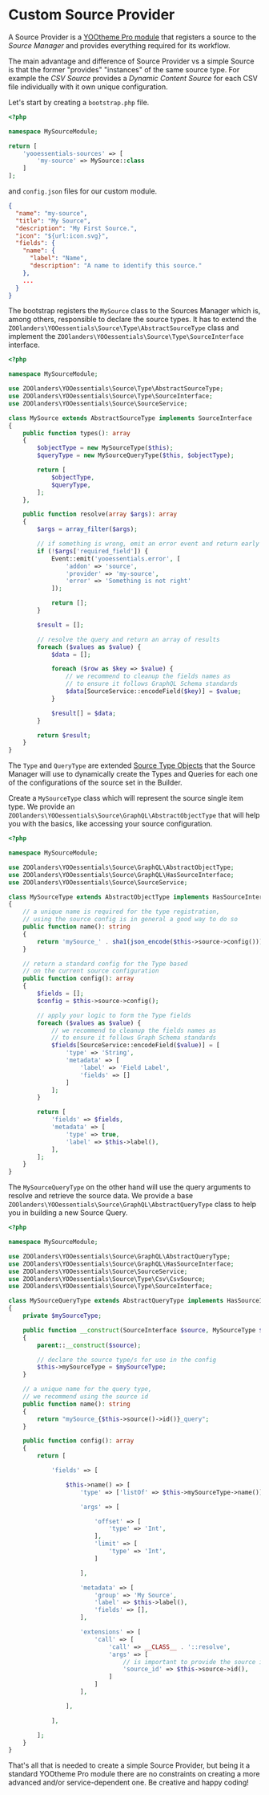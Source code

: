 # Custom Source Provider

A Source Provider is a [YOOtheme Pro module](https://yootheme.com/support/yootheme-pro/joomla/developers-modules) that registers a source to the _Source Manager_ and provides everything required for its workflow.

The main advantage and difference of Source Provider vs a simple Source is that the former "provides" "instances" of the same source type. For example the _CSV Source_ provides a _Dynamic Content Source_ for each CSV file individually with it own unique configuration.

Let's start by creating a `bootstrap.php` file.

```php
<?php

namespace MySourceModule;

return [
    'yooessentials-sources' => [
        'my-source' => MySource::class
    ]
];
```

and `config.json` files for our custom module.

```json
{
  "name": "my-source",
  "title": "My Source",
  "description": "My First Source.",
  "icon": "${url:icon.svg}",
  "fields": {
    "name": {
      "label": "Name",
      "description": "A name to identify this source."
    },
    ...
  }
}
```

The bootstrap registers the `MySource` class to the Sources Manager which is, among others, responsible to declare the
source types. It has to extend the `ZOOlanders\YOOessentials\Source\Type\AbstractSourceType` class and implement
the `ZOOlanders\YOOessentials\Source\Type\SourceInterface` interface.

```php
<?php

namespace MySourceModule;

use ZOOlanders\YOOessentials\Source\Type\AbstractSourceType;
use ZOOlanders\YOOessentials\Source\Type\SourceInterface;
use ZOOlanders\YOOessentials\Source\SourceService;

class MySource extends AbstractSourceType implements SourceInterface
{
    public function types(): array
    {
        $objectType = new MySourceType($this);
        $queryType = new MySourceQueryType($this, $objectType);

        return [
            $objectType,
            $queryType,
        ];
    },

    public function resolve(array $args): array
    {
        $args = array_filter($args);

        // if something is wrong, emit an error event and return early
        if (!$args['required_field']) {
            Event::emit('yooessentials.error', [
                'addon' => 'source',
                'provider' => 'my-source',
                'error' => 'Something is not right'
            ]);

            return [];
        }

        $result = [];

        // resolve the query and return an array of results
        foreach ($values as $value) {
            $data = [];

            foreach ($row as $key => $value) {
                // we recommend to cleanup the fields names as
                // to ensure it follows GraphQL Schema standards
                $data[SourceService::encodeField($key)] = $value;
            }

            $result[] = $data;
        }

        return $result;
    }
}
```

The `Type` and `QueryType` are
extended [Source Type Objects](https://yootheme.com/support/yootheme-pro/joomla/developers-sources) that the Source
Manager will use to dynamically create the Types and Queries for each one of the configurations of the source set in the
Builder.

Create a `MySourceType` class which will represent the source single item type. We provide
an `ZOOlanders\YOOessentials\Source\GraphQL\AbstractObjectType` that will help you with the basics, like accessing your
source configuration.

```php
<?php

namespace MySourceModule;

use ZOOlanders\YOOessentials\Source\GraphQL\AbstractObjectType;
use ZOOlanders\YOOessentials\Source\GraphQL\HasSourceInterface;
use ZOOlanders\YOOessentials\Source\SourceService;

class MySourceType extends AbstractObjectType implements HasSourceInterface
{
    // a unique name is required for the type registration,
    // using the source config is in general a good way to do so
    public function name(): string
    {
        return 'mySource_' . sha1(json_encode($this->source->config())));
    }

    // return a standard config for the Type based
    // on the current source configuration
    public function config(): array
    {
        $fields = [];
        $config = $this->source->config();

        // apply your logic to form the Type fields
        foreach ($values as $value) {
            // we recommend to cleanup the fields names as
            // to ensure it follows Graph Schema standards
            $fields[SourceService::encodeField($value)] = [
                'type' => 'String',
                'metadata' => [
                    'label' => 'Field Label',
                    'fields' => []
                ]
            ];
        }

        return [
            'fields' => $fields,
            'metadata' => [
                'type' => true,
                'label' => $this->label(),
            ],
        ];
    }
}
```

The `MySourceQueryType` on the other hand will use the query arguments to resolve and retrieve the source data. We
provide a base `ZOOlanders\YOOessentials\Source\GraphQL\AbstractQueryType` class to help you in building a new Source
Query.

```php
<?php

namespace MySourceModule;

use ZOOlanders\YOOessentials\Source\GraphQL\AbstractQueryType;
use ZOOlanders\YOOessentials\Source\GraphQL\HasSourceInterface;
use ZOOlanders\YOOessentials\Source\SourceService;
use ZOOlanders\YOOessentials\Source\Type\Csv\CsvSource;
use ZOOlanders\YOOessentials\Source\Type\SourceInterface;

class MySourceQueryType extends AbstractQueryType implements HasSourceInterface
{
    private $mySourceType;

    public function __construct(SourceInterface $source, MySourceType $mySourceType)
    {
        parent::__construct($source);

        // declare the source type/s for use in the config
        $this->mySourceType = $mySourceType;
    }

    // a unique name for the query type,
    // we recommend using the source id
    public function name(): string
    {
        return "mySource_{$this->source()->id()}_query";
    }

    public function config(): array
    {
        return [

            'fields' => [

                $this->name() => [
                    'type' => ['listOf' => $this->mySourceType->name()],

                    'args' => [

                        'offset' => [
                            'type' => 'Int',
                        ],
                        'limit' => [
                            'type' => 'Int',
                        ]

                    ],

                    'metadata' => [
                        'group' => 'My Source',
                        'label' => $this->label(),
                        'fields' => [],
                    ],

                    'extensions' => [
                        'call' => [
                            'call' => __CLASS__ . '::resolve',
                            'args' => [
                                // is important to provide the source id
                                'source_id' => $this->source->id(),
                            ]
                        ]
                    ],

                ],

            ],

        ];
    }
}
```

That's all that is needed to create a simple Source Provider, but being it a standard YOOtheme Pro module there are no
constraints on creating a more advanced and/or service-dependent one. Be creative and happy coding!
